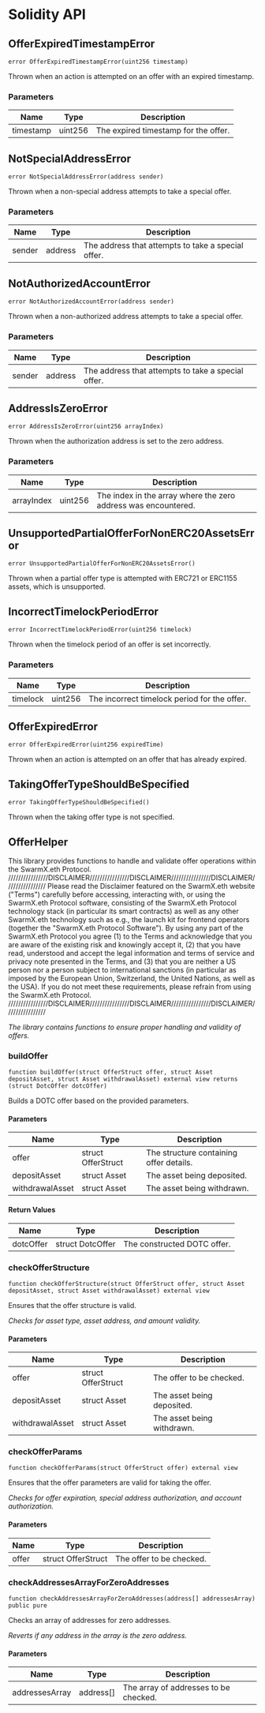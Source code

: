 # Solidity API

## OfferExpiredTimestampError

```solidity
error OfferExpiredTimestampError(uint256 timestamp)
```

Thrown when an action is attempted on an offer with an expired timestamp.

### Parameters

| Name | Type | Description |
| ---- | ---- | ----------- |
| timestamp | uint256 | The expired timestamp for the offer. |

## NotSpecialAddressError

```solidity
error NotSpecialAddressError(address sender)
```

Thrown when a non-special address attempts to take a special offer.

### Parameters

| Name | Type | Description |
| ---- | ---- | ----------- |
| sender | address | The address that attempts to take a special offer. |

## NotAuthorizedAccountError

```solidity
error NotAuthorizedAccountError(address sender)
```

Thrown when a non-authorized address attempts to take a special offer.

### Parameters

| Name | Type | Description |
| ---- | ---- | ----------- |
| sender | address | The address that attempts to take a special offer. |

## AddressIsZeroError

```solidity
error AddressIsZeroError(uint256 arrayIndex)
```

Thrown when the authorization address is set to the zero address.

### Parameters

| Name | Type | Description |
| ---- | ---- | ----------- |
| arrayIndex | uint256 | The index in the array where the zero address was encountered. |

## UnsupportedPartialOfferForNonERC20AssetsError

```solidity
error UnsupportedPartialOfferForNonERC20AssetsError()
```

Thrown when a partial offer type is attempted with ERC721 or ERC1155 assets, which is unsupported.

## IncorrectTimelockPeriodError

```solidity
error IncorrectTimelockPeriodError(uint256 timelock)
```

Thrown when the timelock period of an offer is set incorrectly.

### Parameters

| Name | Type | Description |
| ---- | ---- | ----------- |
| timelock | uint256 | The incorrect timelock period for the offer. |

## OfferExpiredError

```solidity
error OfferExpiredError(uint256 expiredTime)
```

Thrown when an action is attempted on an offer that has already expired.

## TakingOfferTypeShouldBeSpecified

```solidity
error TakingOfferTypeShouldBeSpecified()
```

Thrown when the taking offer type is not specified.

## OfferHelper

This library provides functions to handle and validate offer operations within the SwarmX.eth Protocol.
////////////////DISCLAIMER////////////////DISCLAIMER////////////////DISCLAIMER////////////////
Please read the Disclaimer featured on the SwarmX.eth website ("Terms") carefully before accessing,
interacting with, or using the SwarmX.eth Protocol software, consisting of the SwarmX.eth Protocol
technology stack (in particular its smart contracts) as well as any other SwarmX.eth technology such
as e.g., the launch kit for frontend operators (together the "SwarmX.eth Protocol Software").
By using any part of the SwarmX.eth Protocol you agree (1) to the Terms and acknowledge that you are
aware of the existing risk and knowingly accept it, (2) that you have read, understood and accept the
legal information and terms of service and privacy note presented in the Terms, and (3) that you are
neither a US person nor a person subject to international sanctions (in particular as imposed by the
European Union, Switzerland, the United Nations, as well as the USA). If you do not meet these
requirements, please refrain from using the SwarmX.eth Protocol.
////////////////DISCLAIMER////////////////DISCLAIMER////////////////DISCLAIMER////////////////

_The library contains functions to ensure proper handling and validity of offers._

### buildOffer

```solidity
function buildOffer(struct OfferStruct offer, struct Asset depositAsset, struct Asset withdrawalAsset) external view returns (struct DotcOffer dotcOffer)
```

Builds a DOTC offer based on the provided parameters.

#### Parameters

| Name | Type | Description |
| ---- | ---- | ----------- |
| offer | struct OfferStruct | The structure containing offer details. |
| depositAsset | struct Asset | The asset being deposited. |
| withdrawalAsset | struct Asset | The asset being withdrawn. |

#### Return Values

| Name | Type | Description |
| ---- | ---- | ----------- |
| dotcOffer | struct DotcOffer | The constructed DOTC offer. |

### checkOfferStructure

```solidity
function checkOfferStructure(struct OfferStruct offer, struct Asset depositAsset, struct Asset withdrawalAsset) external view
```

Ensures that the offer structure is valid.

_Checks for asset type, asset address, and amount validity._

#### Parameters

| Name | Type | Description |
| ---- | ---- | ----------- |
| offer | struct OfferStruct | The offer to be checked. |
| depositAsset | struct Asset | The asset being deposited. |
| withdrawalAsset | struct Asset | The asset being withdrawn. |

### checkOfferParams

```solidity
function checkOfferParams(struct OfferStruct offer) external view
```

Ensures that the offer parameters are valid for taking the offer.

_Checks for offer expiration, special address authorization, and account authorization._

#### Parameters

| Name | Type | Description |
| ---- | ---- | ----------- |
| offer | struct OfferStruct | The offer to be checked. |

### checkAddressesArrayForZeroAddresses

```solidity
function checkAddressesArrayForZeroAddresses(address[] addressesArray) public pure
```

Checks an array of addresses for zero addresses.

_Reverts if any address in the array is the zero address._

#### Parameters

| Name | Type | Description |
| ---- | ---- | ----------- |
| addressesArray | address[] | The array of addresses to be checked. |

